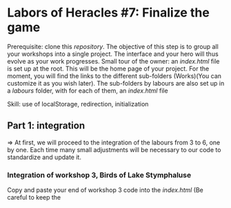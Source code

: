 # Labors of Heracles #7: Finalize the game

Prerequisite: clone this *repository*.
The objective of this step is to group all your workshops into a single project. The interface and your hero will thus evolve as your work progresses.
Small tour of the owner: an *index.html* file is set up at the root. This will be the home page of your project. For the moment, you will find the links to the different sub-folders (Works)(You can customize it as you wish later). The sub-folders by labours are also set up in a *labours* folder, with for each of them, an *index.html* file

Skill: use of localStorage, redirection, initialization

## Part 1: integration
=> At first, we will proceed to the integration of the labours from 3 to 6, one by one. Each time many small adjustments will be necessary to our code to standardize and update it.

### Integration of workshop 3, Birds of Lake Stymphaluse
Copy and paste your end of workshop 3 code into the *index.html* (Be careful to keep the *<title>*) and add the *index.js* file. If you haven't separated your workshops and worked on a single code, take the github link (https://github.com/WildCodeSchool/js-poo-heracles-labour-3-part-2)
- 1/ In *index.html*, modify the import links of *.js* and *.css* files. Next, add the `'hero'` parameter in the `openModal()` function and correct the *id* of the *<aside>* tag to `info`
- 2/ In *index.js*, delete the part on the opening of the modals which are now in `utils.js` and initialize 4 constants with an empty array for the `Tiles` (`grass`, `bush` , `building` and `water`);
- 3/ In *index.js*, we will modify the instantiation of our hero and our monsters to make it compatible at all stages. To do this, we will put the object parameters in order (*name*, *x*, *y*, *strength*, *dexterity*, *image*). No image needed for our hero;

```
const Heracles = new Hero('👨 Heracles', 5, 4, 20, 6);

const bird1 = new Monster('Bird', 8, 9, 25, 12, '../../images/bird.svg');
const bird2 = new Monster('Bird', 3, 6, 25, 12, '../../images/bird.svg');
const bird3 = new Monster('Bird', 7, 7, 25, 12, '../../images/bird.svg');
```

- 4/ Then modify the classes `Hero`, `Monsters`, `Hind` (even if we don't need them now) and `Fighters` to make them compatible.

### Integration of workshop 4, Mares of Diomedes
Copy and paste your end of workshop 4 code in the *index.html* (Be careful to keep the title) and add the *index.js* file. (Github link if needed: https://github.com/WildCodeSchool/js-poo-heracles-labour-4-part-2)
- 1/ In *index.html*, modify the import links of *.js* and *.css* files. Next, add the `'hero'` parameter in the `openModal()` function and correct the *id* of the *aside* tag to `info`. Remember to update the `<title>` and the `<h1>`.
- 2/ In *index.js*, add 4 constants with an empty array for the `Tiles` (`grass`, `bush`, `building` and `water`) and delete the part on the opening of the modals which are now in `utils.js`;
- 3/ In *index.js*, we will modify the instantiation of our hero and our monsters to make it compatible at all stages. To do this, we will put the object parameters in order (*name*, *x*, *y*, *strength*, *dexterity*, *image*). No image needed for our hero;

```
const mare1 = new Monster('🐴 Mare', 7, 7, 30, 17, '../../images/mare.png');
const mare2 = new Monster('🐴 Mare', 4, 3, 30, 17, '../../images/mare.png');
const mare3 = new Monster('🐴 Mare', 6, 2, 30, 12, '../../images/mare.png');
const mare4 = new Monster('🐴 Mare', 9, 2, 30, 12, '../../images/mare.png');
```

### Integration of workshop 5, Deer of Cerynie
Copy and paste your end of workshop 5 code into the *index.html* (Be careful to keep the title) and add the *index.js* file. (GitHub link if needed: https://github.com/WildCodeSchool/js-poo-heracles-labour-5-part-2)
- 1/ In *index.html*, check the imports of all objects (`Grass`, `Water`, `Building`, `Bush`, `Hind`) and update the *js* and *css links *. Remember to update the `<title>` and the `<h1>`.
- 2/ In *index.js*, integrate the 3 constants (`grass`, `bush` and `water`) and instantiate `building` to an empty array (Above the creation of the arena);
- 3/ In *index.js*, we will modify the instantiation of our hero and our monsters to make it compatible at all stages. To do this, we will put the object parameters in order (*name*, *x*, *y*, *strength*, *dexterity*, *image*). No picture needed for our hero. Remember to modify the instance of our monster in `new Hind()` if necessary and to modify this object to make these parameters compatible (Order).

```
const Ceryneian = new Hind('🐴 Ceryneian Hind', 9, 6, 35, 20);
```

### Integration of workshop 6, Stables of Augeas
Copy and paste your end of workshop 5 code into the *index.html* (Be careful to keep the title) and add the *index.js* file. (GitHub link if needed: https://github.com/WildCodeSchool/js-poo-heracles-labour-6)
- 1/ In *index.html*, check the import of the `Accessorie` objects and update the *js* and *css* links. Remember to update the `<title>` and the `<h1>`.
- 2/ In *index.js*, include the 4 constants (`grass`, `bush`, `building` and `water`);
- 3/ In *index.js*, we will modify the instantiation of our hero to make it compatible at all stages. To do this, we will put the parameters of our hero in order (*name*, *x*, *y*, *strength*, *dexterity*).

!!! Congratulations, we now have a functional step-by-step page. Those integrate and use the same source objects. Only the original data is different.

## Part 2: Navigation
The objective of this part is to set up automatic navigation between our different pages. I only have to go to the next level if I have won the previous one.

- 1/ In the file, *index.html* at the root, replace the navigation menus with a single *<li>* referring to our first level. (Text: start playing);
```
<li><a href="./labours/birds-of-lake-stymphalus/">Start playing</a></li>
```
- 2/ Now, let's navigate in case of victory. In the file, *Arena.js*, we will modify the `battle()` function. For the moment, in case of a victory against all the monsters (`this.checkBattle()`), we display a victory message. In addition to that, we will redirect to the next level. Create a new `redirect()` method and add a `setTimeOut(() => {}, time)` to it. You will call this method if you win. In its *callback* function, create a new *<a>* element with `document.createElement()`, then assign it the `href` (to the next page). Then `click()` on your element.
=> Attention: we have a problem. The url changes depending on our level... To handle this we will add a property to our `Arena` (url). Now pass the next level url at instantiation time in the various *index.js*

```
const arena = new Arena(heracles, [mare1, mare2, mare3], '../deer-of-cerynie')
```
Then, assign your newly created (<a>) element the `this.url` via the `href`. Give the `setTimeout()` the duration that you find best from a UX point of view.

Here we are, we can navigate on the first and the second level, but we don't have a real victory condition for the level of *Deer of Cerynie*

- 3/ In the `forEach()` loop of the `globalMove()` method which allows us to move our game, calls the `redirect()` method if our hero is in a square adjacent to our deer, after its movement. That's it !!!

## Memorizing elements of our hero
At each stage, we will rely on the verification of the local storage of the browser to pass the game elements and verify that the previous level is well done to pass to the next one.

- 1/ The first step is to instantiate our initial hero, in our home page. Like this, we know that if we can't find a trace of our hero, in memory (localstorage), it's that some smart guy is trying to cheat => (redirection()). To do this, add a *<script></script>* tag in the *<body>* of your *index.html* (home page) and generate your first level hero.

```
const hero = {
  name: '👨Heracles',
  dexterity: 6,
  strength: 20
}
```
Then insert it into the localStorage by naming it *hero* (Without forgetting the `JSON.stringify()`);
If you don"t know how to do it, just read the doc (https://developer.mozilla.org/en-US/docs/Web/API/Window/localStorage)

*TIP*, you can check its presence by going to the developer tool in the *Application* tab, then *localstorage*

- 2/ Now, in each beginning of *index.js* file on our Hercules work pages, we will start by retrieving our info (via the `localStorage.getItem('hero')`)
    If nothing, we use the <a> tag creation to redirect to our homepage
    If Hero, then we use the info in memory to instantiate our hero

- 3/ It's cool, our hero is memorized, but we lose his experience. For this, we will modify our redirection function in case of victory. Before redirecting, we will update our `localStorage` with the relevant information (Experience). Your turn !!!
- 4/ Now, modify the instantiation of a hero so that it retrieves the experience from the `localStorage` if there is any, otherwise it must be 1000 by default. Don't forget to check for `localStorage` presence in the *index.html* file as well...

## Tracks for the future...
- 1/ Automatically opens the hero's description when loading a page
- 2/ Generate a modal to explain the objective of the mission
- 3/ Add a Victory page when all the steps are done...